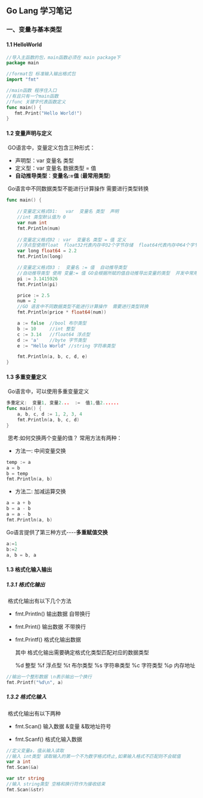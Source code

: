 ## Go Lang 学习笔记

### 一、变量与基本类型

#### 1.1 HelloWorld

```go
//导入主函数的包，main函数必须在 main package下
package main

//format包 标准输入输出格式包
import "fmt"

//main函数 程序住入口
//有且只有一个main函数
//func 关键字代表函数定义
func main() {
   fmt.Print("Hello World!")
}
```

#### 1.2 变量声明与定义

​	GO语言中，变量定义包含三种形式：

- 声明型：var  变量名 类型
- 定义型：var 变量名 数据类型 = 值
- **自动推导类型**：**变量名:=值** (**最常用类型**)

​	Go语言中不同数据类型不能进行计算操作  需要进行类型转换

```go
func main() {
	
	//变量定义格式01:   var  变量名 类型  声明
    //int 类型默认值为 0
	var num int
	fmt.Println(num)
    
	//变量定义格式02 : var  变量名 类型 = 值 定义
	//浮点型使用float  float32代表内存中32个字节存储  float64代表内存中64个字节存储
	var long float64 = 2.2
	fmt.Println(long)

	//变量定义格式03 :  变量名 := 值  自动推导类型
	//自动推导类型 使用 变量:= 值 GO会根据所赋的值自动推导出变量的类型  开发中常用的形式
	pi := 3.1415926
	fmt.Println(pi)

	price := 2.5
	num = 2
	//GO 语言中不同数据类型不能进行计算操作  需要进行类型转换
	fmt.Println(price * float64(num))

	a := false  //bool 布尔类型
	b := 10     //int 整型
	c := 3.14   //float64 浮点型
	d := 'a'    //byte 字节类型
	e := "Hello World" //string 字符串类型

	fmt.Println(a, b, c, d, e)
}
```

#### 1.3 多重变量定义

​	Go语言中，可以使用多重变量定义

```go
多重定义:  变量1, 变量2...  :=  值1,值2......
func main() {
	a, b, c, d := 1, 2, 3, 4
	fmt.Println(a, b, c, d)
}
```

​	思考:如何交换两个变量的值？ 常用方法有两种：

- 方法一: 中间变量交换

```go
temp := a
a = b
b = temp
fmt.Println(a, b)
```

- 方法二: 加减运算交换

```go
a = a + b
b = a - b
a = a - b
fmt.Println(a, b)
```

Go语言提供了第三种方式----**多重赋值交换**

```go
a:=1
b:=2
a, b = b, a
```

#### 1.3 格式化输入输出

##### 1.3.1 格式化输出

​	格式化输出有以下几个方法

- fmt.Println()  输出数据 自带换行

- fmt.Print()   输出数据 不带换行

- fmt.Printf()   格式化输出数据  

  其中 格式化输出需要确定格式化类型匹配对应的数据类型

  %d 整型 %f 浮点型 %t 布尔类型 %s 字符串类型 %c 字符类型 %p 内存地址

```go
//输出一个整形数据 \n表示输出一个换行
fmt.Printf("%d\n", a)
```

##### 1.3.2 格式化输入

​	格式化输出有以下两种

- fmt.Scan()   输入数据  &变量  &取地址符号

- fmt.Scanf()   格式化输入数据

```go
//定义变量a，值从输入读取
//输入 int类型 读取输入的第一个不为数字格式终止,如果输入格式不匹配则不会赋值
var a int
fmt.Scan(&a)

var str string
//输入 string类型 空格和换行符作为接收结束
fmt.Scan(&str)
```

